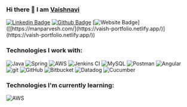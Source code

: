 ### Hi there 👋 I am [Vaishnavi](https://vaish-portfolio.netlify.app/)

[![Linkedin Badge](https://img.shields.io/badge/-vaishnavi-blue?style=flat-square&logo=Linkedin&logoColor=white&link=https://www.linkedin.com/in/vaish21sridh/)](https://www.linkedin.com/in/vaish21sridh/)
[![Github Badge](https://img.shields.io/badge/-vaishnavi-black?style=flat-square&logo=github&logoColor=white&link=https://github.com/vaishsridh/)](https://github.com/vaishsridh/)
[![Website Badge](https://img.shields.io/badge/-portfolio-violet?style=flat-square&logo=google-chrome&logoColor=white&link=[[https://manparvesh.com/](https://vaish-portfolio.netlify.app/)](https://vaish-portfolio.netlify.app/))]([[https://manparvesh.com/](https://vaish-portfolio.netlify.app/)](https://vaish-portfolio.netlify.app/))

<h3>Technologies I work with:</h3>
<p>
  <img alt="Java" src="https://img.shields.io/badge/-Java-007396?style=flat-square&logo=openjdk&logoColor=white" />
  <img alt="Spring" src="https://img.shields.io/badge/-Spring-6DB33F?style=flat-square&logo=Spring&logoColor=white" />
  <img alt="AWS" src="https://img.shields.io/badge/-AWS-232F3E?style=flat-square&logo=amazon-aws&logoColor=white" />

  <img alt="Jenkins CI" src="https://img.shields.io/badge/-Jenkins-D24939?style=flat-square&logo=Jenkins&logoColor=white" />

  <img alt="MySQL" src="https://img.shields.io/badge/-MySQL-4479A1?style=flat-square&logo=MySQL&logoColor=white" />
  <img alt="Postman" src="https://img.shields.io/badge/-Postman-FF6C37?style=flat-square&logo=postman&logoColor=white" />

  <img alt="Angular" src="https://img.shields.io/badge/-Angular-DD0031?style=flat-square&logo=Angular&logoColor=white" />

  <img alt="git" src="https://img.shields.io/badge/-Git-F05032?style=flat-square&logo=git&logoColor=white" />
  <img alt="GitHub" src="https://img.shields.io/badge/-GitHub-181717?style=flat-square&logo=GitHub&logoColor=white" />
  <img alt="Bitbucket" src="https://img.shields.io/badge/-Bitbucket-0052CC?style=flat-square&logo=bitbucket&logoColor=white" />

  <img alt="Datadog" src="https://img.shields.io/badge/-Datadog-632CA6?style=flat-square&logo=Datadog&logoColor=white" />
  <img alt="Cucumber" src="https://img.shields.io/badge/-Cucumber-23D96C?style=flat-square&logo=cucumber&logoColor=white" />

</p>

### Technologies I'm currently learning:
<p>
  <img alt="AWS" src="https://img.shields.io/badge/-AWS-232F3E?style=flat-square&logo=amazon-aws&logoColor=white" />
</p>



<!--
**vaishsridh/vaishsridh** is a ✨ _special_ ✨ repository because its `README.md` (this file) appears on your GitHub profile.

Here are some ideas to get you started:

- 🔭 I’m currently working on ...
- 🌱 I’m currently learning ...
- 👯 I’m looking to collaborate on ...
- 🤔 I’m looking for help with ...
- 💬 Ask me about ...
- 📫 How to reach me: ...
- 😄 Pronouns: ...
- ⚡ Fun fact: ...
-->
